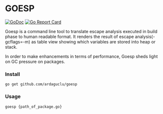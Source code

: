 # GOESP
[![GoDoc](https://godoc.org/github.com/ardaguclu/goesp?status.png)](http://godoc.org/github.com/ardaguclu/goesp)
[![Go Report Card](https://goreportcard.com/badge/github.com/ardaguclu/goesp)](https://goreportcard.com/report/github.com/ardaguclu/goesp)

Goesp is a command line tool to translate escape analysis executed in build phase to human readable format. 
It renders the result of escape analysis(-gcflags=-m) as table view showing which variables are stored into heap or stack.

In order to make enhancements in terms of performance, Goesp sheds light on GC pressure on packages.

### Install

`go get github.com/ardaguclu/goesp`

### Usage

`goesp {path_of_package.go}`




